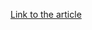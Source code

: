 [Link to the article](https://blog.trendmicro.com/trendlabs-security-intelligence/winnti-abuses-github/)
